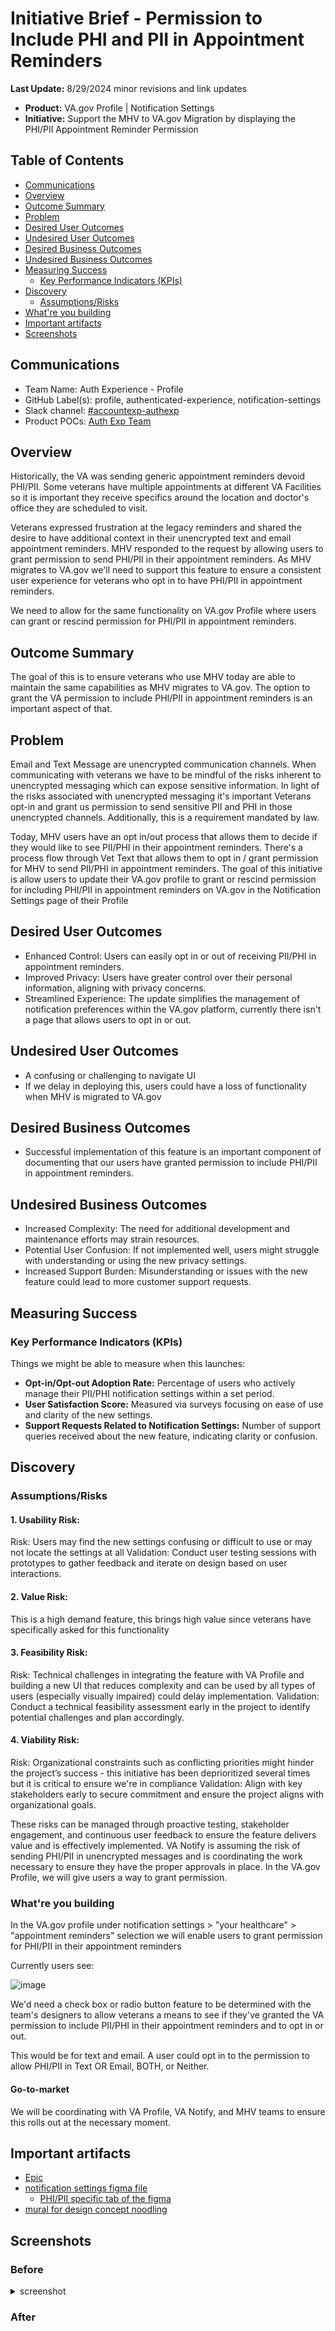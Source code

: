 # Initiative Brief - Permission to Include PHI and PII in Appointment Reminders

**Last Update:** 8/29/2024 minor revisions and link updates

- **Product:** VA.gov Profile | Notification Settings
- **Initiative:** Support the MHV to VA.gov Migration by displaying the PHI/PII Appointment Reminder Permission 

## Table of Contents 
  - [Communications](#communications)
  - [Overview](#overview)
  - [Outcome Summary](#outcome-summary)
  - [Problem](#problem)
  - [Desired User Outcomes](#desired-user-outcomes)
  - [Undesired User Outcomes](#undesired-user-outcomes)
  - [Desired Business Outcomes](#desired-business-outcomes)
  - [Undesired Business Outcomes](#undesired-business-outcomes)
  - [Measuring Success](#measuring-success)
    - [Key Performance Indicators (KPIs)](#key-performance-indicators-kpis)
  - [Discovery](#discovery)
    - [Assumptions/Risks](#assumptionsrisks)
  - [What're you building](#whatre-you-building)
  - [Important artifacts](#important-artifacts)
  - [Screenshots](#screenshots)



## Communications


- Team Name: Auth Experience - Profile 
- GitHub Label(s): profile, authenticated-experience, notification-settings
- Slack channel: [#accountexp-authexp](https://dsva.slack.com/archives/C909ZG2BB) 
- Product POCs: [Auth Exp Team](https://github.com/department-of-veterans-affairs/va.gov-team/tree/master/products/identity-personalization#team)



## Overview

Historically, the VA was sending generic appointment reminders devoid PHI/PII. Some veterans have multiple appointments at different VA Facilities so it is important they receive specifics around the location and doctor's office they are scheduled to visit. 

Veterans expressed frustration at the legacy reminders and shared the desire to have additional context in their unencrypted text and email appointment reminders. MHV responded to the request by allowing users to grant permission to send PHI/PII in their appointment reminders. As MHV migrates to VA.gov we'll need to support this feature to ensure a consistent user experience for veterans who opt in to have PHI/PII in appointment reminders. 

We need to allow for the same functionality on VA.gov Profile where users can grant or rescind permission for PHI/PII in appointment reminders.





## Outcome Summary

The goal of this is to ensure veterans who use MHV today are able to maintain the same capabilities as MHV migrates to VA.gov. The option to grant the VA permission to include PHI/PII in appointment reminders is an important aspect of that. 



## Problem

Email and Text Message are unencrypted communication channels. When communicating with veterans we have to be mindful of the risks inherent to unencrypted messaging which can expose sensitive information. In light of the risks associated with unencrypted messaging it's important Veterans opt-in and grant us permission to send sensitive PII and PHI in those unencrypted channels. Additionally, this is a requirement mandated by law.

Today, MHV users have an opt in/out process that allows them to decide if they would like to see PII/PHI in their appointment reminders. There's a process flow through Vet Text that allows them to opt in / grant permission for MHV to send PII/PHI in appointment reminders. The goal of this initiative is allow users to update their VA.gov profile to grant or rescind permission for including PHI/PII in appointment reminders on VA.gov in the Notification Settings page of their Profile 


## Desired User Outcomes
- Enhanced Control: Users can easily opt in or out of receiving PII/PHI in appointment reminders.
- Improved Privacy: Users have greater control over their personal information, aligning with privacy concerns.
- Streamlined Experience: The update simplifies the management of notification preferences within the VA.gov platform, currently there isn't a page that allows users to opt in or out. 

## Undesired User Outcomes
- A confusing or challenging to navigate UI 
- If we delay in deploying this, users could have a  loss of functionality when MHV is migrated to VA.gov


## Desired Business Outcomes
- Successful implementation of this feature is an important component of documenting that our users have granted permission to include PHI/PII in appointment reminders. 

## Undesired Business Outcomes
- Increased Complexity: The need for additional development and maintenance efforts may strain resources.
- Potential User Confusion: If not implemented well, users might struggle with understanding or using the new privacy settings.
- Increased Support Burden: Misunderstanding or issues with the new feature could lead to more customer support requests.



## Measuring Success

### Key Performance Indicators (KPIs)

Things we might be able to measure when this launches:

- **Opt-in/Opt-out Adoption Rate:** Percentage of users who actively manage their PII/PHI notification settings within a set period.
- **User Satisfaction Score:** Measured via surveys focusing on ease of use and clarity of the new settings.
- **Support Requests Related to Notification Settings:** Number of support queries received about the new feature, indicating clarity or confusion.


## Discovery
### Assumptions/Risks

#### 1. Usability Risk:
Risk: Users may find the new settings confusing or difficult to use or may not locate the settings at all
Validation: Conduct user testing sessions with prototypes to gather feedback and iterate on design based on user interactions.
#### 2. Value Risk:
This is a high demand feature, this brings high value since veterans have specifically asked for this functionality 
#### 3. Feasibility Risk:
Risk: Technical challenges in integrating the feature with VA Profile and building a new UI that reduces complexity and can be used by all types of users (especially visually impaired) could delay implementation.
Validation: Conduct a technical feasibility assessment early in the project to identify potential challenges and plan accordingly.
#### 4. Viability Risk:
Risk: Organizational constraints such as conflicting priorities might hinder the project’s success - this initiative has been deprioritized several times but it is critical to ensure we're in compliance 
Validation: Align with key stakeholders early to secure commitment and ensure the project aligns with organizational goals.

These risks can be managed through proactive testing, stakeholder engagement, and continuous user feedback to ensure the feature delivers value and is effectively implemented.
VA Notify is assuming the risk of sending PHI/PII in unencrypted messages and is coordinating the work necessary to ensure they have the proper approvals in place. In the VA.gov Profile, we will give users a way to grant permission. 


### What're you building

In the VA.gov profile under notification settings > "your healthcare" > "appointment reminders" selection we will enable users to grant permission for PHI/PII in their appointment reminders 

Currently users see:

![image](https://github.com/department-of-veterans-affairs/va.gov-team/assets/129431463/fb11bba5-6574-405b-bed1-7e981d4d3aa8)

We'd need a check box or radio button feature to be determined with the team's designers to allow veterans a means to see if they've granted the VA permission to include PII/PHI in their appointment reminders and to opt in or out. 

This would be for text and email. A user could opt in to the permission to allow PHI/PII in Text OR Email, BOTH, or Neither. 

#### Go-to-market 

We will be coordinating with VA Profile, VA Notify, and MHV teams to ensure this rolls out at the necessary moment. 

## Important artifacts 
- [Epic](https://github.com/department-of-veterans-affairs/va.gov-team/issues/58797)
- [notification settings figma file](https://www.figma.com/design/e6JEtrwZCInKk9SjZktx2T/Profile---Notification-Settings?node-id=1-12888&t=ffRZ8R6IwgMyND70-0)
     - [PHI/PII specific tab of the figma](https://www.figma.com/design/e6JEtrwZCInKk9SjZktx2T/Profile---Notification-Settings?node-id=572-10323&t=ffRZ8R6IwgMyND70-0)
- [mural for design concept noodling](https://app.mural.co/t/departmentofveteransaffairs9999/m/departmentofveteransaffairs9999/1724854864669/fd19195a421188d983c7395240861de29b87ed6d?sender=uaa72d11015d3f7c704a64191)
   
## Screenshots

### Before

<details><summary>screenshot </summary>
<p>

![image](https://github.com/department-of-veterans-affairs/va.gov-team/assets/129431463/fb11bba5-6574-405b-bed1-7e981d4d3aa8)

</p>
</details> 

### After





